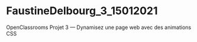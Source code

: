# FaustineDelbourg_3_15012021

OpenClassrooms Projet 3 — Dynamisez une page web avec des animations CSS
